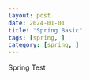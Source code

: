 ```yaml
---
layout: post
date: 2024-01-01
title: "Spring Basic"
tags: [spring, ]
category: [spring, ]
---
```



Spring Test

